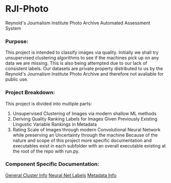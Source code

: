 # RJI-Photo
Reynold's Journalism Institute Photo Archive Automated Assessment System

### Purpose:
This project is intended to classify images via quality. Initially we shall try unsupervised clustering algorithms to see if the machines pick up on any data we are missing. This is also being attempted due to our lack of consistent labels. Our datasets are private property distributed to us by the Reynold's Journalism Institute Photo Archive and therefore not avaliable for public use. 

### Project Breakdown:
This project is divided into multiple parts:
1. Unsupervised Clustering of Images via modern shallow ML methods
2. Deriving Quality Ranking Labels for Images Given Previously Existing Lingustic Variable Rankings in Metadata 
3. Rating Scale of Images through modern Convolutional Neural Network while preserving an Uncertainty through the machine 
Because of the nature and scope of this project more specific documentation and executables exist in each subfolder with an overall executable existing at the root of the repo with run.py. 

### Component Specific Documentation:
[General Cluster Info](README_Cluster.md)
[Neural Net Labels](labels_features.md)
[Metadata Info](README_meta.md)
